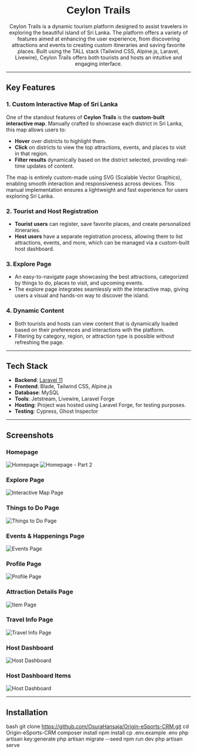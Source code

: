 <h1 align="center" style="font-family: 'Orbitron', sans-serif;">Ceylon Trails</h1>

<p align="center">
  Ceylon Trails is a dynamic tourism platform designed to assist travelers in exploring the beautiful island of Sri Lanka. The platform offers a variety of features aimed at enhancing the user experience, from discovering attractions and events to creating custom itineraries and saving favorite places. Built using the TALL stack (Tailwind CSS, Alpine.js, Laravel, Livewire), Ceylon Trails offers both tourists and hosts an intuitive and engaging interface.
</p>

---

## Key Features

### 1. **Custom Interactive Map of Sri Lanka**
One of the standout features of **Ceylon Trails** is the **custom-built interactive map**. Manually crafted to showcase each district in Sri Lanka, this map allows users to:
- **Hover** over districts to highlight them.
- **Click** on districts to view the top attractions, events, and places to visit in that region.
- **Filter results** dynamically based on the district selected, providing real-time updates of content.
  
The map is entirely custom-made using SVG (Scalable Vector Graphics), enabling smooth interaction and responsiveness across devices. This manual implementation ensures a lightweight and fast experience for users exploring Sri Lanka.

### 2. **Tourist and Host Registration**
- **Tourist users** can register, save favorite places, and create personalized itineraries.
- **Host users** have a separate registration process, allowing them to list attractions, events, and more, which can be managed via a custom-built host dashboard.

### 3. **Explore Page**
- An easy-to-navigate page showcasing the best attractions, categorized by things to do, places to visit, and upcoming events.
- The explore page integrates seamlessly with the interactive map, giving users a visual and hands-on way to discover the island.

### 4. **Dynamic Content**
- Both tourists and hosts can view content that is dynamically loaded based on their preferences and interactions with the platform.
- Filtering by category, region, or attraction type is possible without refreshing the page.


---

## Tech Stack

- **Backend**: [Laravel 11](https://laravel.com/)
- **Frontend**: Blade, Tailwind CSS, Alpine.js
- **Database**: MySQL
- **Tools**: Jetstream, Livewire, Laravel Forge
- **Hosting**: Project was hosted using Laravel Forge, for testing purposes.
- **Testing**: Cypress, Ghost Inspector

---

## Screenshots

### Homepage
![Homepage](public/images/readme/Home%20Page.png)
![Homepage - Part 2](public/images/readme/Home%20Page%20p2.png)

### Explore Page
![Interactive Map Page](public/images/readme/Explore%20Page.png)

### Things to Do Page
![Things to Do Page](public/images/readme/Things%20to%20do%20page.png)

### Events & Happenings Page
![Events Page](public/images/readme/Events%20page.png)

### Profile Page
![Profile Page](public/images/readme/User%20profile.png)

### Attraction Details Page
![Item Page](public/images/readme/attractopm%20details%20page.png)

### Travel Info Page
![Travel Info Page](public/images/readme/travel%20info%20page.png)

### Host Dashboard
![Host Dashboard](public/images/readme/host%20dashboard.png)

### Host Dashboard Items
![Host Dashboard](public/images/readme/host%20dashboard%20items.png)


---

## Installation

bash
git clone https://github.com/OsuraHansaja/Origin-eSports-CRM.git
cd Origin-eSports-CRM
composer install
npm install
cp .env.example .env
php artisan key:generate
php artisan migrate --seed
npm run dev
php artisan serve
